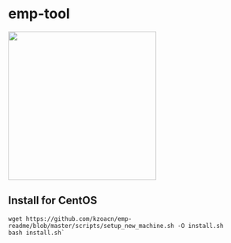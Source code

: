 # emp-tool
<img src="https://raw.githubusercontent.com/emp-toolkit/emp-readme/master/art/logo-full.jpg" width=300px/>

## Install for **CentOS**

	wget https://github.com/kzoacn/emp-readme/blob/master/scripts/setup_new_machine.sh -O install.sh
	bash install.sh`

